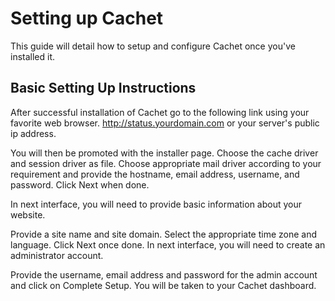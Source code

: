 # Setting up Cachet

This guide will detail how to setup and configure Cachet once you've installed it.

## Basic Setting Up Instructions 

After successful installation of Cachet go to the following link using your favorite web browser.
http://status.yourdomain.com or your server's public ip address.

You will then be promoted with the installer page.
Choose the cache driver and session driver as file. Choose appropriate mail driver according to your requirement and provide the hostname, email address, username, and password. Click Next when done.

In next interface, you will need to provide basic information about your website. 

Provide a site name and site domain. Select the appropriate time zone and language. Click Next once done. In next interface, you will need to create an administrator account.

Provide the username, email address and password for the admin account and click on Complete Setup. You will be taken to your Cachet dashboard.




